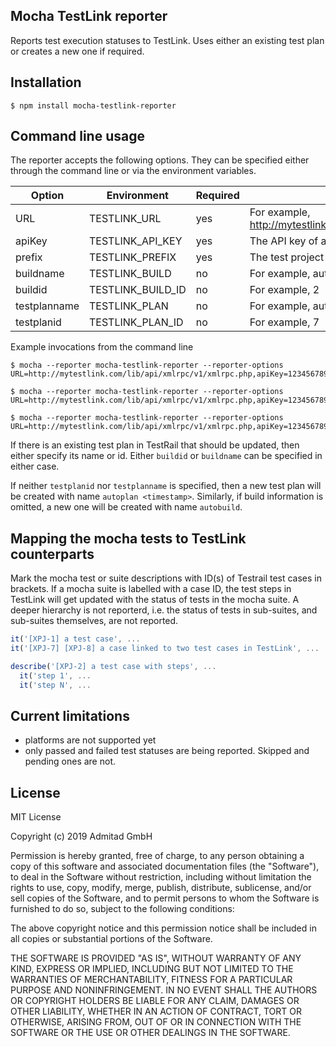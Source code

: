 ## Mocha TestLink reporter

Reports test execution statuses to TestLink. Uses either an existing test plan or creates a new one if required.

## Installation

```shell
$ npm install mocha-testlink-reporter
```
## Command line usage

The reporter accepts the following options. They can be specified either through the command line or via the environment variables.

| Option | Environment | Required | Description |
| ------ | ----------- | -------- | ----------- |
| URL | TESTLINK_URL | yes | For example, http://mytestlink.com:8080/lib/api/xmlrpc/v1/xmlrpc.php |
| apiKey | TESTLINK_API_KEY | yes | The API key of a TestLink user |
| prefix | TESTLINK_PREFIX | yes | The test project prefix, for example, XPJ |
| buildname | TESTLINK_BUILD | no | For example, autobuild |
| buildid | TESTLINK_BUILD_ID | no | For example, 2 |
| testplanname | TESTLINK_PLAN | no | For example, autoplan |
| testplanid | TESTLINK_PLAN_ID | no | For example, 7 |

Example invocations from the command line

```shell
$ mocha --reporter mocha-testlink-reporter --reporter-options URL=http://mytestlink.com/lib/api/xmlrpc/v1/xmlrpc.php,apiKey=1234567890,prefix=XPJ,testplanid=7,buildid=2

$ mocha --reporter mocha-testlink-reporter --reporter-options URL=http://mytestlink.com/lib/api/xmlrpc/v1/xmlrpc.php,apiKey=1234567890,prefix=XPJ,testplanname=autoplan,buildname=autobuilld

$ mocha --reporter mocha-testlink-reporter --reporter-options URL=http://mytestlink.com/lib/api/xmlrpc/v1/xmlrpc.php,apiKey=1234567890,prefix=XPJ
```

If there is an existing test plan in TestRail that should be updated, then either specify its name or id.
Either `buildid` or `buildname` can be specified in either case.

If neither `testplanid` nor `testplanname` is specified, then a new test plan will be created with name `autoplan <timestamp>`.
Similarly, if build information is omitted, a new one will be created with name `autobuild`.

## Mapping the mocha tests to TestLink counterparts
Mark the mocha test or suite descriptions with ID(s) of Testrail test cases in brackets.
If a mocha suite is labelled with a case ID, the test steps in TestLink will get updated with the status of tests in the mocha suite.
A deeper hierarchy is not reporterd, i.e. the status of tests in sub-suites, and sub-suites themselves, are not reported. 
 
```Javascript
it('[XPJ-1] a test case', ...
it('[XPJ-7] [XPJ-8] a case linked to two test cases in TestLink', ...

describe('[XPJ-2] a test case with steps', ...
  it('step 1', ...
  it('step N', ...
```

## Current limitations

- platforms are not supported yet
- only passed and failed test statuses are being reported. Skipped and pending ones are not.

## License

MIT License

Copyright (c) 2019 Admitad GmbH

Permission is hereby granted, free of charge, to any person obtaining a copy
of this software and associated documentation files (the "Software"), to deal
in the Software without restriction, including without limitation the rights
to use, copy, modify, merge, publish, distribute, sublicense, and/or sell
copies of the Software, and to permit persons to whom the Software is
furnished to do so, subject to the following conditions:

The above copyright notice and this permission notice shall be included in all
copies or substantial portions of the Software.

THE SOFTWARE IS PROVIDED "AS IS", WITHOUT WARRANTY OF ANY KIND, EXPRESS OR
IMPLIED, INCLUDING BUT NOT LIMITED TO THE WARRANTIES OF MERCHANTABILITY,
FITNESS FOR A PARTICULAR PURPOSE AND NONINFRINGEMENT. IN NO EVENT SHALL THE
AUTHORS OR COPYRIGHT HOLDERS BE LIABLE FOR ANY CLAIM, DAMAGES OR OTHER
LIABILITY, WHETHER IN AN ACTION OF CONTRACT, TORT OR OTHERWISE, ARISING FROM,
OUT OF OR IN CONNECTION WITH THE SOFTWARE OR THE USE OR OTHER DEALINGS IN THE
SOFTWARE.
